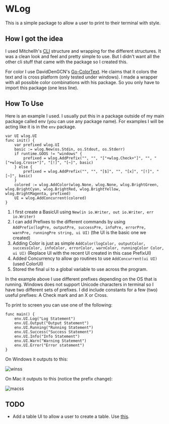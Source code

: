 # WLog
This is a simple package to allow a user to print to their terminal with style.

## How I got the idea
I used Mitchellh's [CLI](https://github.com/mitchellh/cli) structure and wrapping for the different structures. It was a clean look and feel and pretty simple to use. But I didn't want all the other cli stuff that came with the package so I created this.

For color I use DavidDenGCN's [Go-ColorText](https://github.com/daviddengcn/go-colortext). He claims that it colors the text and is cross platform (only tested under windows). I made a wrapper with all possible color combinations with his package. So you only have to import this package (one less line).

## How To Use
Here is an example I used. I usually put this in a package outside of my main package called env (you can use any package name). For examples I will be acting like it is in the `env` package.
```
var UI wlog.UI
func init() {
	var prefixed wlog.UI
	basic := wlog.New(os.Stdin, os.Stdout, os.Stderr)
	if runtime.GOOS != "windows" {
		prefixed = wlog.AddPrefix("", "", "["+wlog.Check+"]", "", "["+wlog.Cross+"]", "[!]", "[~]", basic)
	} else {
		prefixed = wlog.AddPrefix("", "", "[$]", "", "[x]", "[!]", "[~]", basic)
	}
	colored := wlog.AddColor(wlog.None, wlog.None, wlog.BrightGreen, wlog.BrightCyan, wlog.BrightRed, wlog.BrightYellow, wlog.BrightMagenta, prefixed)
	UI = wlog.AddConcurrent(colored)
}
```

1. I first create a BasicUI using `New(in io.Writer, out io.Writer, err io.Writer)`
2. I can add Prefixes to the different commands by using `AddPrefix(logPre, outputPre, successPre, infoPre, errorPre, warnPre, runningPre string, ui UI)` (the UI is the basic one we created)
3. Adding Color is just as simple `AddColor(logColor, outputColor, successColor, infoColor, errorColor, warnColor, runningColor Color, ui UI)` (Replace UI with the recent UI created in this case PrefixUI)
4. Added Concurrency to allow go routines to use `AddConcurrent(ui UI)` (used ColorUI)
5. Stored the final ui to a global variable to use across the program.

In the example above I use different prefixes depending on the OS that is running. Windows does not support Unicode characters in terminal so I have two different sets of prefixes. I did include constants for a few (two) useful prefixes: A Check mark and an X or Cross.

To print to screen you can use one of the following:

```
func main() {
	env.UI.Log("Log Statement")
	env.UI.Output("Output Statement")
	env.UI.Running("Running Statement")
	env.UI.Success("Success Statement")
	env.UI.Info("Info Statement")
	env.UI.Warn("Warning Statement")
	env.UI.Error("Error statement")
}
```
On Windows it outputs to this:

![winss](https://raw.githubusercontent.com/dixonwille/wlog/master/resources/winss.png)

On Mac it outputs to this (notice the prefix change):

![macss](https://raw.githubusercontent.com/dixonwille/wlog/master/resources/macss.png)

## TODO
* Add a table UI to allow a user to create a table. Use [this](https://github.com/olekukonko/tablewriter).
